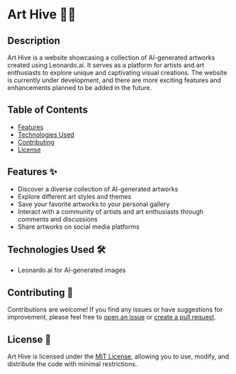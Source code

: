<!DOCTYPE html>
<html lang="en">
<head>
  <meta charset="UTF-8">
  <meta name="viewport" content="width=device-width, initial-scale=1.0">
</head>
<body>
  <h1>Art Hive 🎨🐝</h1>

  <h2>Description</h2>
  <p>
    Art Hive is a website showcasing a collection of AI-generated artworks created using Leonardo.ai.
    It serves as a platform for artists and art enthusiasts to explore unique and captivating visual creations.
    The website is currently under development, and there are more exciting features and enhancements planned to be added in the future.
  </p>

  <h2>Table of Contents</h2>
  <ul>
    <li><a href="#features">Features</a></li>
    <li><a href="#technologies-used">Technologies Used</a></li>
    <li><a href="#contributing">Contributing</a></li>
    <li><a href="#license">License</a></li>
  </ul>

  <h2 id="features">Features ✨</h2>
  <ul>
    <li>Discover a diverse collection of AI-generated artworks</li>
    <li>Explore different art styles and themes</li>
    <li>Save your favorite artworks to your personal gallery</li>
    <li>Interact with a community of artists and art enthusiasts through comments and discussions</li>
    <li>Share artworks on social media platforms</li>
  </ul>

  <h2 id="technologies-used">Technologies Used 🛠️</h2>
  <ul>
    <li>Leonardo.ai for AI-generated images</li>
    <!-- Add other technologies and frameworks used in your website -->
  </ul>

  <h2 id="contributing">Contributing 🤝</h2>
  <p>
    Contributions are welcome! If you find any issues or have suggestions for improvement, please feel free to
    <a href="https://github.com/your-username/your-repo/issues">open an issue</a> or
    <a href="https://github.com/your-username/your-repo/pulls">create a pull request</a>.
  </p>

  <h2 id="license">License 📝</h2>
  <p>
    Art Hive is licensed under the <a href="https://opensource.org/licenses/MIT">MIT License</a>,
    allowing you to use, modify, and distribute the code with minimal restrictions.
  </p>
</body>
</html>
